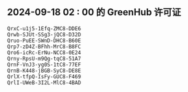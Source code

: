 ## 2024-09-18 02 : 00 的 GreenHub 许可证
```
QrxC-u1j5-1Efq-ZMC8-DDE6
Qrwb-SJUt-SSg3-jQC8-D32D
Qruo-PuEE-SWnD-DHC8-B60E
Qrp7-zD4Z-BFhh-MrC8-B8FC
Qro6-icRc-ErNu-NCC8-0E24
Qrny-RpsU-m9Qg-tqC8-51A7
QrnF-VnJ3-yg0S-1tC8-77EF
QrnB-K448-jBGB-SyC8-DE8E
QrlX-tfpQ-IsFy-GUC8-F469
QrlI-UWeB-3I2L-MlC8-4BAD
```
